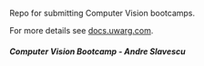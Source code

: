 Repo for submitting Computer Vision bootcamps.

For more details see [docs.uwarg.com](https://www.docs.uwarg.com/bootcamp/computer-vision/).

##### Computer Vision Bootcamp - Andre Slavescu
